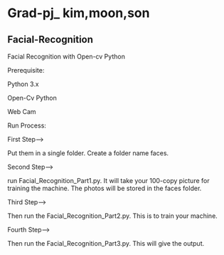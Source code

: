 # Grad-pj_ kim,moon,son
## Facial-Recognition

Facial Recognition with Open-cv Python

Prerequisite:

Python 3.x

Open-Cv Python

Web Cam

Run Process:

First Step-->

Put them in a single folder. Create a folder name faces.

Second Step-->

run Facial_Recognition_Part1.py. It will take your 100-copy picture for training the machine. The photos will be stored in the faces folder.

Third Step-->

Then run the Facial_Recognition_Part2.py. This is to train your machine.

Fourth Step-->

Then run the Facial_Recognition_Part3.py. This will give the output.
